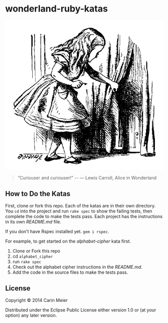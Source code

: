 # wonderland-ruby-katas

![Alice and the tiny door](/images/alicedoor.gif)

>“Curiouser and curiouser!” 
>-- ― Lewis Carroll, Alice in Wonderland

## How to Do the Katas

First, clone or fork this repo. Each of the katas are in their own
directory. You `cd` into the project and run `rake spec` to show the failing tests, then
complete the code to make the tests pass. Each project has the
instructions in its own _README.md_ file.

If you don't have Rspec installed yet. `gem i rspec`.

For example, to get started on the _alphabet-cipher_ kata first.

1. Clone or Fork this repo
2. cd `alphabet_cipher`
3. run `rake spec`
4. Check out the alphabet cipher instructions in the _README.md_.
5. Add the code in the source files to make the tests pass.

## License

Copyright © 2014 Carin Meier

Distributed under the Eclipse Public License either version 1.0 or (at your option) any later version.
